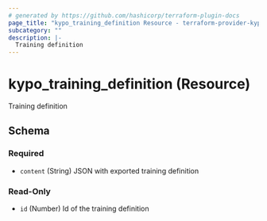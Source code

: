 ```yaml
---
# generated by https://github.com/hashicorp/terraform-plugin-docs
page_title: "kypo_training_definition Resource - terraform-provider-kypo"
subcategory: ""
description: |-
  Training definition
---
```


# kypo_training_definition (Resource)

Training definition



<!-- schema generated by tfplugindocs -->
## Schema

### Required

- `content` (String) JSON with exported training definition

### Read-Only

- `id` (Number) Id of the training definition
